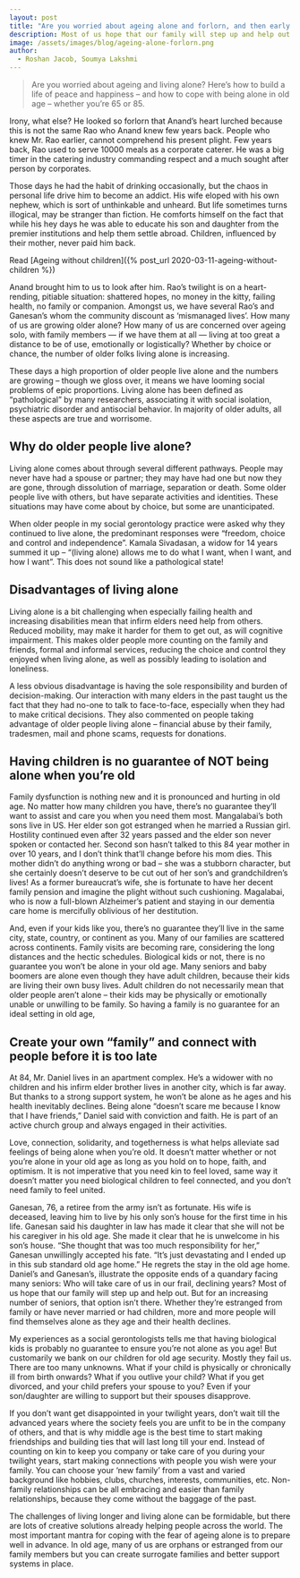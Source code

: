 ```yaml
---
layout: post
title: "Are you worried about ageing alone and forlorn, and then early preparation helps!"
description: Most of us hope that our family will step up and help out. But the reality is different. For an increasing number of seniors, that option isn’t there.
image: /assets/images/blog/ageing-alone-forlorn.png
author:
  - Roshan Jacob, Soumya Lakshmi
---
```


> Are you worried about ageing and living alone? Here’s how to build a life of peace and happiness – and how to cope with being alone in old age – whether you’re 65 or 85.

Irony, what else? He looked so forlorn that Anand’s heart lurched because this is not the same Rao who Anand knew few years back. People who knew Mr. Rao earlier, cannot comprehend his present plight. Few years back, Rao used to serve 10000 meals as a corporate caterer. He was a big timer in the catering industry commanding respect and a much sought after person by corporates.

Those days he had the habit of drinking occasionally, but the chaos in personal life drive him to become an addict. His wife eloped with his own nephew, which is sort of unthinkable and unheard. But life sometimes turns illogical, may be stranger than fiction. He comforts himself on the fact that while his hey days he was able to educate his son and daughter from the premier institutions and help them settle abroad. Children, influenced by their mother, never paid him back.

Read [Ageing without children]({% post_url 2020-03-11-ageing-without-children %})

Anand brought him to us to look after him. Rao’s twilight is on a heart-rending, pitiable situation: shattered hopes, no money in the kitty, failing health, no family or companion. Amongst us, we have several Rao’s and Ganesan’s whom the community discount as ‘mismanaged lives’. How many of us are growing older alone? How many of us are concerned over ageing solo, with family members — if we have them at all — living at too great a distance to be of use, emotionally or logistically? Whether by choice or chance, the number of older folks living alone is increasing.

These days a high proportion of older people live alone and the numbers are growing – though we gloss over, it means we have looming social problems of epic proportions. Living alone has been defined as “pathological” by many researchers, associating it with social isolation, psychiatric disorder and antisocial behavior. In majority of older adults, all these aspects are true and worrisome.

## Why do older people live alone?

Living alone comes about through several different pathways. People may never have had a spouse or partner; they may have had one but now they are gone, through dissolution of marriage, separation or death. Some older people live with others, but have separate activities and identities. These situations may have come about by choice, but some are unanticipated.

When older people in my social gerontology practice were asked why they continued to live alone, the predominant responses were “freedom, choice and control and independence”. Kamala Sivadasan, a widow for 14 years summed it up – “(living alone) allows me to do what I want, when I want, and how I want”. This does not sound like a pathological state!

## Disadvantages of living alone

Living alone is a bit challenging when especially failing health and increasing disabilities mean that infirm elders need help from others. Reduced mobility, may make it harder for them to get out, as will cognitive impairment. This makes older people more counting on the family and friends, formal and informal services, reducing the choice and control they enjoyed when living alone, as well as possibly leading to isolation and loneliness.

A less obvious disadvantage is having the sole responsibility and burden of decision-making. Our interaction with many elders in the past taught us the fact that they had no-one to talk to face-to-face, especially when they had to make critical decisions. They also commented on people taking advantage of older people living alone – financial abuse by their family, tradesmen, mail and phone scams, requests for donations.

## Having children is no guarantee of NOT being alone when you’re old

Family dysfunction is nothing new and it is pronounced and hurting in old age. No matter how many children you have, there’s no guarantee they’ll want to assist and care you when you need them most. Mangalabai’s both sons live in US. Her elder son got estranged when he married a Russian girl. Hostility continued even after 32 years passed and the elder son never spoken or contacted her. Second son hasn’t talked to this 84 year mother in over 10 years, and I don’t think that’ll change before his mom dies. This mother didn’t do anything wrong or bad – she was a stubborn character, but she certainly doesn’t deserve to be cut out of her son’s and grandchildren’s lives! As a former bureaucrat’s wife, she is fortunate to have her decent family pension and imagine the plight without such cushioning. Magalabai, who is now a full-blown Alzheimer’s patient and staying in our dementia care home is mercifully oblivious of her destitution.

And, even if your kids like you, there’s no guarantee they’ll live in the same city, state, country, or continent as you. Many of our families are scattered across continents. Family visits are becoming rare, considering the long distances and the hectic schedules. Biological kids or not, there is no guarantee you won’t be alone in your old age. Many seniors and baby boomers are alone even though they have adult children, because their kids are living their own busy lives. Adult children do not necessarily mean that older people aren’t alone – their kids may be physically or emotionally unable or unwilling to be family. So having a family is no guarantee for an ideal setting in old age,

## Create your own “family” and connect with people before it is too late

At 84, Mr. Daniel lives in an apartment complex. He’s a widower with no children and his infirm elder brother lives in another city, which is far away. But thanks to a strong support system, he won’t be alone as he ages and his health inevitably declines.
Being alone “doesn’t scare me because I know that I have friends,” Daniel said with conviction and faith. He is part of an active church group and always engaged in their activities.

Love, connection, solidarity, and togetherness is what helps alleviate sad feelings of being alone when you’re old. It doesn’t matter whether or not you’re alone in your old age as long as you hold on to hope, faith, and optimism. It is not imperative that you need kin to feel loved, same way it doesn’t matter you need biological children to feel connected, and you don’t need family to feel united.

Ganesan, 76, a retiree from the army isn’t as fortunate. His wife is deceased, leaving him to live by his only son’s house for the first time in his life.
Ganesan said his daughter in law has made it clear that she will not be his caregiver in his old age. She made it clear that he is unwelcome in his son’s house.
“She thought that was too much responsibility for her,” Ganesan unwillingly accepted his fate. “It’s just devastating and I ended up in this sub standard old age home.” He regrets the stay in the old age home.
Daniel’s and Ganesan’s, illustrate the opposite ends of a quandary facing many seniors: Who will take care of us in our frail, declining years?
Most of us hope that our family will step up and help out. But for an increasing number of seniors, that option isn’t there. Whether they’re estranged from family or have never married or had children, more and more people will find themselves alone as they age and their health declines.

My experiences as a social gerontologists tells me that having biological kids is probably no guarantee to ensure you’re not alone as you age! But customarily we bank on our children for old age security. Mostly they fail us. There are too many unknowns. What if your child is physically or chronically ill from birth onwards? What if you outlive your child? What if you get divorced, and your child prefers your spouse to you? Even if your son/daughter are willing to support but their spouses disapprove.

If you don’t want get disappointed in your twilight years, don’t wait till the advanced years where the society feels you are unfit to be in the company of others, and that is why middle age is the best time to start making friendships and building ties that will last long till your end. Instead of counting on kin to keep you company or take care of you during your twilight years, start making connections with people you wish were your family. You can choose your ‘new family’ from a vast and varied background like hobbies, clubs, churches, interests, communities, etc. Non-family relationships can be all embracing and easier than family relationships, because they come without the baggage of the past.

The challenges of living longer and living alone can be formidable, but there are lots of creative solutions already helping people across the world. The most important mantra for coping with the fear of ageing alone is to prepare well in advance. In old age, many of us are orphans or estranged from our family members but you can create surrogate families and better support systems in place.
